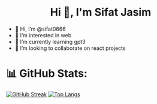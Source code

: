 <h1 align="center">Hi 👋, I'm Sifat Jasim</h1>

- 👋 Hi, I’m @sifat0666
- 👀 I’m interested in web
- 🌱 I’m currently learning gpt3
- 💞️ I’m looking to collaborate on react projects

<!---
sifat0666/sifat0666 is a ✨ special ✨ repository because its `README.md` (this file) appears on your GitHub profile.
You can click the Preview link to take a look at your changes.
--->
# 📊 GitHub Stats:

[![GitHub Streak](https://streak-stats.demolab.com/?user=sifat0666)](https://git.io/streak-stats)
[![Top Langs](https://github-readme-stats.vercel.app/api/top-langs/?username=sifat0666&layout=compact&theme=vision-friendly-dark)](https://github.com/anuraghazra/github-readme-stats)
